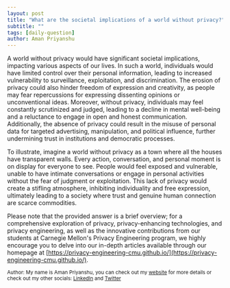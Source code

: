 ```yaml
---
layout: post
title: "What are the societal implications of a world without privacy?"
subtitle: ""
tags: [daily-question]
author: Aman Priyanshu
---
```


A world without privacy would have significant societal implications, impacting various aspects of our lives. In such a world, individuals would have limited control over their personal information, leading to increased vulnerability to surveillance, exploitation, and discrimination. The erosion of privacy could also hinder freedom of expression and creativity, as people may fear repercussions for expressing dissenting opinions or unconventional ideas. Moreover, without privacy, individuals may feel constantly scrutinized and judged, leading to a decline in mental well-being and a reluctance to engage in open and honest communication. Additionally, the absence of privacy could result in the misuse of personal data for targeted advertising, manipulation, and political influence, further undermining trust in institutions and democratic processes.

To illustrate, imagine a world without privacy as a town where all the houses have transparent walls. Every action, conversation, and personal moment is on display for everyone to see. People would feel exposed and vulnerable, unable to have intimate conversations or engage in personal activities without the fear of judgment or exploitation. This lack of privacy would create a stifling atmosphere, inhibiting individuality and free expression, ultimately leading to a society where trust and genuine human connection are scarce commodities.

Please note that the provided answer is a brief overview; for a comprehensive exploration of privacy, privacy-enhancing technologies, and privacy engineering, as well as the innovative contributions from our students at Carnegie Mellon's Privacy Engineering program, we highly encourage you to delve into our in-depth articles available through our homepage at [https://privacy-engineering-cmu.github.io/](https://privacy-engineering-cmu.github.io/).

<small>Author: My name is Aman Priyanshu, you can check out my [website](https://amanpriyanshu.github.io/) for more details or check out my other socials: [LinkedIn](https://www.linkedin.com/in/aman-priyanshu/) and [Twitter](https://twitter.com/AmanPriyanshu6)</small>
